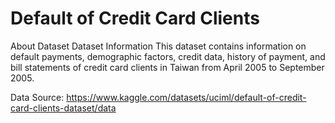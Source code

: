 # Default of Credit Card Clients 

About Dataset
Dataset Information
This dataset contains information on default payments, demographic factors, credit data, history of payment, and bill statements of credit card clients in Taiwan from April 2005 to September 2005.

Data Source:
https://www.kaggle.com/datasets/uciml/default-of-credit-card-clients-dataset/data

